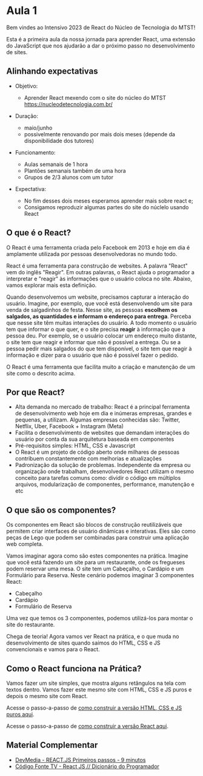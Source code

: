 # Aula 1
Bem vindes ao Intensivo 2023 de React do Núcleo de Tecnologia do MTST!

Esta é a primeira aula da nossa jornada para aprender React, uma extensão do JavaScript que nos ajudarão a dar o próximo passo no desenvolvimento de sites.

## Alinhando expectativas

* Objetivo:
    * Aprender React mexendo com o site do núcleo do MTST https://nucleodetecnologia.com.br/

* Duração:
    * maio/junho
    * possivelmente renovando por mais dois meses (depende da disponibilidade dos tutores)
* Funcionamento: 
    * Aulas semanais de 1 hora
    * Plantões semanais também de uma hora
    * Grupos de 2/3 alunos com um tutor

* Expectativa:
    * No fim desses dois meses esperamos aprender mais sobre react e;
    * Consigamos reproduzir algumas partes do site do núclelo usando React

## O que é o React?

O React é uma ferramenta criada pelo Facebook em 2013 e hoje em dia é amplamente utilizada por pessoas desenvolvedoras no mundo todo. 

React é uma ferramenta para construção de websites. A palavra "React" vem do inglês "Reagir". Em outras palavras, o React ajuda o programador a interpretar e "reagir" às informações que o usuário coloca no site. Abaixo, vamos explorar mais esta definição.

Quando desenvolvemos um website, precisamos capturar a interação do usuário. Imagine, por exemplo, que você está desenvolvendo um site para venda de salgadinhos de festa. Nesse site, as pessoas **escolhem os salgados, as quantidades e informam o endereço para entrega**. Perceba que nesse site têm muitas interações do usuário. A todo momento o usuário tem que informar o que quer, e o site precisa **reagir** à informação que a pessoa deu. Por exemplo, se o usuário colocar um endereço muito distante, o site tem que reagir e informar que não é possível a entrega. Ou se a pessoa pedir mais salgados do que tem disponível, o site tem que reagir à informação e dizer para o usuário que não é possível fazer o pedido.

O React é uma ferramenta que facilita muito a criação e manutenção de um site como o descrito acima.

## Por que React?

- Alta demanda no mercado de trabalho: React é a principal ferramenta de desenvolvimento web hoje em dia e inúmeras empresas, grandes e pequenas, a utilizam. Algumas empresas conhecidas são: Twitter, Netflix, Uber, Facebook + Instagram (Meta)
- Facilita o desenvolvimento de websites que demandam interações do usuário por conta da sua arquitetura baseada em componentes
- Pré-requisitos simples: HTML, CSS e Javascript
- O React é um projeto de código aberto onde milhares de pessoas contribuem constantemente com melhorias e atualizações
- Padronização da solução de problemas. Independente da empresa ou organização onde trabalham, desenvolvedores React utilizam o mesmo conceito para tarefas comuns como: dividir o código em múltiplos arquivos, modularização de componentes, performance, manutenção e etc

## O que são os componentes?
Os componentes em React são blocos de construção reutilizáveis que permitem criar interfaces de usuário dinâmicas e interativas. Eles são como peças de Lego que podem ser combinadas para construir uma aplicação web completa.

Vamos imaginar agora como são estes componentes na prática. Imagine que você está fazendo um site para um restaurante, onde os fregueses podem reservar uma mesa. O site tem um Cabeçalho, o Cardápio e um Formulário para Reserva. Neste cenário podemos imaginar 3 componentes React:
- Cabeçalho
- Cardápio
- Formulário de Reserva

Uma vez que temos os 3 componentes, podemos utilizá-los para montar o site do restaurante.

Chega de teoria! Agora vamos ver React na prática, e o que muda no 
desenvolvimento de sites quando saímos do HTML, CSS e JS convencionais e vamos para o React.

## Como o React funciona na Prática?

Vamos fazer um site simples, que mostra alguns retângulos na tela com textos dentro. Vamos fazer este mesmo site com HTML, CSS e JS puros e depois o mesmo site com React.

Acesse o passo-a-passo de [como construir a versão HTML, CSS e JS puros aqui](./exemplo_html_css_js.md).

Acesse o passo-a-passo de [como construir a versão React aqui](./exemplo_react.md).

## Material Complementar

- [DevMedia - REACT.JS Primeiros passos - 9 minutos](https://www.youtube.com/watch?v=SQsR0KA-oew)
- [Código Fonte TV - React JS // Dicionário do Programador](https://www.youtube.com/watch?v=NhUr8cwDiiM)
